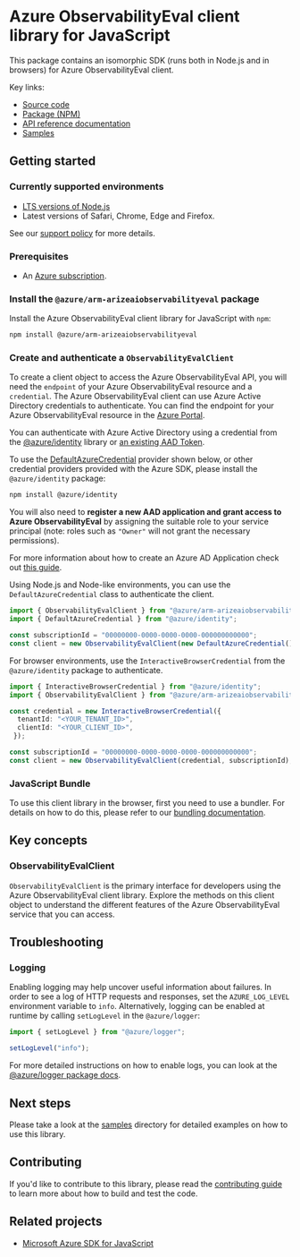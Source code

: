 # Azure ObservabilityEval client library for JavaScript

This package contains an isomorphic SDK (runs both in Node.js and in browsers) for Azure ObservabilityEval client.



Key links:

- [Source code](https://github.com/Azure/azure-sdk-for-js/tree/main/sdk/liftrarize/arm-arizeaiobservabilityeval)
- [Package (NPM)](https://www.npmjs.com/package/@azure/arm-arizeaiobservabilityeval)
- [API reference documentation](https://learn.microsoft.com/javascript/api/@azure/arm-arizeaiobservabilityeval?view=azure-node-preview)
- [Samples](https://github.com/Azure/azure-sdk-for-js/tree/main/sdk/liftrarize/arm-arizeaiobservabilityeval/samples)

## Getting started

### Currently supported environments

- [LTS versions of Node.js](https://github.com/nodejs/release#release-schedule)
- Latest versions of Safari, Chrome, Edge and Firefox.

See our [support policy](https://github.com/Azure/azure-sdk-for-js/blob/main/SUPPORT.md) for more details.

### Prerequisites

- An [Azure subscription][azure_sub].

### Install the `@azure/arm-arizeaiobservabilityeval` package

Install the Azure ObservabilityEval client library for JavaScript with `npm`:

```bash
npm install @azure/arm-arizeaiobservabilityeval
```

### Create and authenticate a `ObservabilityEvalClient`

To create a client object to access the Azure ObservabilityEval API, you will need the `endpoint` of your Azure ObservabilityEval resource and a `credential`. The Azure ObservabilityEval client can use Azure Active Directory credentials to authenticate.
You can find the endpoint for your Azure ObservabilityEval resource in the [Azure Portal][azure_portal].

You can authenticate with Azure Active Directory using a credential from the [@azure/identity][azure_identity] library or [an existing AAD Token](https://github.com/Azure/azure-sdk-for-js/blob/master/sdk/identity/identity/samples/AzureIdentityExamples.md#authenticating-with-a-pre-fetched-access-token).

To use the [DefaultAzureCredential][defaultazurecredential] provider shown below, or other credential providers provided with the Azure SDK, please install the `@azure/identity` package:

```bash
npm install @azure/identity
```

You will also need to **register a new AAD application and grant access to Azure ObservabilityEval** by assigning the suitable role to your service principal (note: roles such as `"Owner"` will not grant the necessary permissions).

For more information about how to create an Azure AD Application check out [this guide](https://learn.microsoft.com/azure/active-directory/develop/howto-create-service-principal-portal).

Using Node.js and Node-like environments, you can use the `DefaultAzureCredential` class to authenticate the client.

```ts snippet:ReadmeSampleCreateClient_Node
import { ObservabilityEvalClient } from "@azure/arm-arizeaiobservabilityeval";
import { DefaultAzureCredential } from "@azure/identity";

const subscriptionId = "00000000-0000-0000-0000-000000000000";
const client = new ObservabilityEvalClient(new DefaultAzureCredential(), subscriptionId);
```

For browser environments, use the `InteractiveBrowserCredential` from the `@azure/identity` package to authenticate.

```ts snippet:ReadmeSampleCreateClient_Browser
import { InteractiveBrowserCredential } from "@azure/identity";
import { ObservabilityEvalClient } from "@azure/arm-arizeaiobservabilityeval";

const credential = new InteractiveBrowserCredential({
  tenantId: "<YOUR_TENANT_ID>",
  clientId: "<YOUR_CLIENT_ID>",
 });

const subscriptionId = "00000000-0000-0000-0000-000000000000";
const client = new ObservabilityEvalClient(credential, subscriptionId);
```


### JavaScript Bundle
To use this client library in the browser, first you need to use a bundler. For details on how to do this, please refer to our [bundling documentation](https://aka.ms/AzureSDKBundling).

## Key concepts

### ObservabilityEvalClient

`ObservabilityEvalClient` is the primary interface for developers using the Azure ObservabilityEval client library. Explore the methods on this client object to understand the different features of the Azure ObservabilityEval service that you can access.

## Troubleshooting

### Logging

Enabling logging may help uncover useful information about failures. In order to see a log of HTTP requests and responses, set the `AZURE_LOG_LEVEL` environment variable to `info`. Alternatively, logging can be enabled at runtime by calling `setLogLevel` in the `@azure/logger`:

```ts snippet:SetLogLevel
import { setLogLevel } from "@azure/logger";

setLogLevel("info");
```

For more detailed instructions on how to enable logs, you can look at the [@azure/logger package docs](https://github.com/Azure/azure-sdk-for-js/tree/main/sdk/core/logger).

## Next steps

Please take a look at the [samples](https://github.com/Azure/azure-sdk-for-js/tree/main/sdk/liftrarize/arm-arizeaiobservabilityeval/samples) directory for detailed examples on how to use this library.

## Contributing

If you'd like to contribute to this library, please read the [contributing guide](https://github.com/Azure/azure-sdk-for-js/blob/main/CONTRIBUTING.md) to learn more about how to build and test the code.

## Related projects

- [Microsoft Azure SDK for JavaScript](https://github.com/Azure/azure-sdk-for-js)

[azure_sub]: https://azure.microsoft.com/free/
[azure_portal]: https://portal.azure.com
[azure_identity]: https://github.com/Azure/azure-sdk-for-js/tree/main/sdk/identity/identity
[defaultazurecredential]: https://github.com/Azure/azure-sdk-for-js/tree/main/sdk/identity/identity#defaultazurecredential
